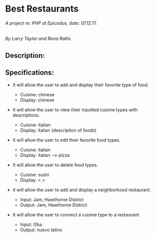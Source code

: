 # Best Restaurants

###### A project re: PHP at Epicodus, date: 07.12.17.

###### By Larry Taylor and Rena Rallis

## Description:

## Specifications:
  * It will allow the user to add and display their favorite type of food.  
    * Cuisine: chinese
    * Display: chinese


  * It will allow the user to view their inputted cuisine types with descriptions.
    * Cuisine: italian
    * Display: italian (description of foods)


  * It will allow the user to edit their favorite food types.
    * Cuisine: italian
    * Display: italian --> pizza


  * It will allow the user to delete food types.
    * Cuisine: sushi
    * Display: < >


  * It will allow the user to add and display a neighborhood restaurant.
    * Input: Jam, Hawthorne District
    * Output: Jam, Hawthorne District
    

  * It will allow the user to connect a cuisine type to a restaurant.
    * Input: Oba
    * Output: nuevo latino
